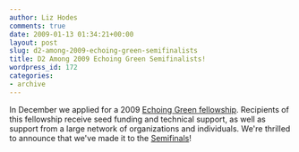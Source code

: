 ```yaml
---
author: Liz Hodes
comments: true
date: 2009-01-13 01:34:21+00:00
layout: post
slug: d2-among-2009-echoing-green-semifinalists
title: D2 Among 2009 Echoing Green Semifinalists!
wordpress_id: 172
categories:
- archive
---
```


In December we applied for a 2009 [Echoing Green fellowship](ttp://www.echoinggreen.org/about). Recipients of this fellowship receive seed funding and technical support, as well as support from a large network of organizations and individuals. We're thrilled to announce that we've made it to the [Semifinals](http://www.echoinggreen.org/2009-semifinalists)!

